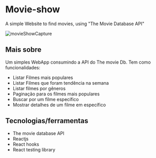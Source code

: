 # Movie-show
A simple Website to find movies, using "The Movie Database API"

![movieShowCapture](https://user-images.githubusercontent.com/56761644/85441012-09440b00-b565-11ea-9f07-246643262987.PNG)

## Mais sobre
Um simples WebApp consumindo a API do The movie Db. Tem como funcionalidades:

- Listar Filmes mais populares
- Listar Filmes que foram tendência na semana
- Listar filmes por gêneros
- Paginação para os filmes mais populares
- Buscar por um filme específico
- Mostrar detalhes de um filme em específico

## Tecnologias/ferramentas

- The movie database API
- Reactjs
- React hooks
- React testing library
